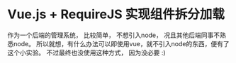 # Vue.js + RequireJS 实现组件拆分加载

作为一个后端的管理系统， 比较简单， 不想引入node， 况且其他后端同事不熟悉node。
所以就想，有什么办法可以即使用vue，就不引入node的东西，便有了这个小实验。
不过最终也没使用这种方式， 因为没必要 :)